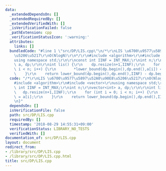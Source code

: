 ```yaml
---
data:
  _extendedDependsOn: []
  _extendedRequiredBy: []
  _extendedVerifiedWith: []
  _isVerificationFailed: false
  _pathExtension: cpp
  _verificationStatusIcon: ':warning:'
  attributes:
    links: []
  bundledCode: "#line 1 \"src/DP/LIS.cpp\"\n/*\r\nLIS \u6700\u9577\u5897\u52A0\u90E8\
    \u5206\u5217\r\nO(NlogN)\r\n*/\r\n#include <algorithm>\r\n#include <vector>\r\n\
    using namespace std;\r\n\r\nconst int IINF = INT_MAX;\r\nint n;\r\nvector<int>\
    \ a, dp;\r\n\r\nint lis() {\r\n    dp.resize(n+1,IINF);\r\n    for (int i = 0;\
    \ i < n; i++) {\r\n        *lower_bound(dp.begin(),dp.end(),a[i]) = a[i];\r\n\
    \    }\r\n    return lower_bound(dp.begin(),dp.end(),IINF) - dp.begin();\r\n}\n"
  code: "/*\r\nLIS \u6700\u9577\u5897\u52A0\u90E8\u5206\u5217\r\nO(NlogN)\r\n*/\r\n\
    #include <algorithm>\r\n#include <vector>\r\nusing namespace std;\r\n\r\nconst\
    \ int IINF = INT_MAX;\r\nint n;\r\nvector<int> a, dp;\r\n\r\nint lis() {\r\n \
    \   dp.resize(n+1,IINF);\r\n    for (int i = 0; i < n; i++) {\r\n        *lower_bound(dp.begin(),dp.end(),a[i])\
    \ = a[i];\r\n    }\r\n    return lower_bound(dp.begin(),dp.end(),IINF) - dp.begin();\r\
    \n}"
  dependsOn: []
  isVerificationFile: false
  path: src/DP/LIS.cpp
  requiredBy: []
  timestamp: '2018-08-29 14:55:31+09:00'
  verificationStatus: LIBRARY_NO_TESTS
  verifiedWith: []
documentation_of: src/DP/LIS.cpp
layout: document
redirect_from:
- /library/src/DP/LIS.cpp
- /library/src/DP/LIS.cpp.html
title: src/DP/LIS.cpp
---
```

